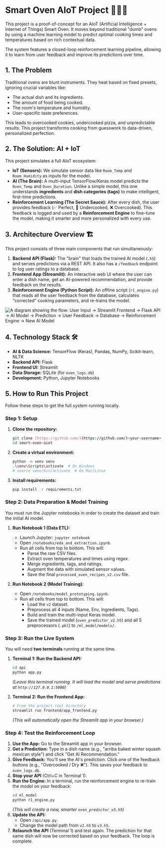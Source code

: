 # Smart Oven AIoT Project 🧑‍🍳🧠

This project is a proof-of-concept for an AIoT (Artificial Intelligence + Internet of Things) Smart Oven. It moves beyond traditional "dumb" ovens by using a machine learning model to predict optimal cooking times and temperatures based on rich contextual data.

The system features a closed-loop reinforcement learning pipeline, allowing it to learn from user feedback and improve its predictions over time.

## 1. The Problem

Traditional ovens are blunt instruments. They heat based on fixed presets, ignoring crucial variables like:
* The actual dish and its ingredients.
* The amount of food being cooked.
* The room's temperature and humidity.
* User-specific taste preferences.

This leads to overcooked cookies, undercooked pizza, and unpredictable results. This project transforms cooking from guesswork to data-driven, personalized perfection.

## 2. The Solution: AI + IoT

This project simulates a full AIoT ecosystem:
* **IoT (Sensors):** We simulate sensor data like `Room_Temp` and `Room_Humidity` as inputs for the model.
* **AI (The Brain):** A multi-input TensorFlow/Keras model predicts the `Oven_Temp` and `Oven_Duration`. Unlike a simple model, this one understands **ingredients** and **dish categories (tags)** to make intelligent, first-time predictions.
* **Reinforcement Learning (The Secret Sauce):** After every dish, the user provides feedback (✅ Perfect, 🤏 Undercooked, ❌ Overcooked). This feedback is logged and used by a **Reinforcement Engine** to fine-tune the model, making it smarter and more personalized with every use.

## 3. Architecture Overview 🏗️

This project consists of three main components that run simultaneously:

1.  **Backend API (Flask):** The "brain" that loads the trained AI model (`.h5`) and serves predictions via a REST API. It also has a `/feedback` endpoint to log user ratings to a database.
2.  **Frontend App (Streamlit):** An interactive web UI where the user can enter a dish name, get an AI-powered recommendation, and provide feedback on the results.
3.  **Reinforcement Engine (Python Script):** An offline script (`r1_engine.py`) that reads all the user feedback from the database, calculates "corrected" cooking parameters, and re-trains the model.

![A diagram showing the flow: User Input -> Streamlit Frontend -> Flask API -> AI Model -> Prediction -> User Feedback -> Database -> Reinforcement Engine -> New AI Model](https://i.imgur.com/g0P1S4c.png)

## 4. Technology Stack 🛠️

* **AI & Data Science:** TensorFlow (Keras), Pandas, NumPy, Scikit-learn, NLTK
* **Backend API:** Flask
* **Frontend UI:** Streamlit
* **Data Storage:** SQLite (for `oven_logs.db`)
* **Development:** Python, Jupyter Notebooks

## 5. How to Run This Project

Follow these steps to get the full system running locally.

### Step 1: Setup

1.  **Clone the repository:**
    ```bash
    git clone [https://github.com/](https://github.com/)<your-username>/smart-oven-aiot.git
    cd smart-oven-aiot
    ```

2.  **Create a virtual environment:**
    ```bash
    python -m venv venv
    .\venv\Scripts\activate  # On Windows
    # source venv/bin/activate  # On Mac/Linux
    ```

3.  **Install requirements:**
    ```bash
    pip install -r requirements.txt
    ```

### Step 2: Data Preparation & Model Training

You must run the Jupyter notebooks in order to create the dataset and train the initial AI model.

1.  **Run Notebook 1 (Data ETL):**
    * Launch Jupyter: `jupyter notebook`
    * Open `/notebooks/eda_and_extraction.ipynb`.
    * Run all cells from top to bottom. This will:
        * Parse the raw CSV files.
        * Extract oven temperatures and times using regex.
        * Merge ingredients, tags, and ratings.
        * Augment the data with simulated sensor values.
        * Save the final `processed_oven_recipes_v2.csv` file.

2.  **Run Notebook 2 (Model Training):**
    * Open `/notebooks/model_prototyping.ipynb`.
    * Run all cells from top to bottom. This will:
        * Load the `v2` dataset.
        * Preprocess all 4 inputs (Name, Env, Ingredients, Tags).
        * Build and train the multi-input Keras model.
        * Save the trained model (`oven_predictor_v2.h5`) and all 5 preprocessors (`.pkl`) to `/ml_model/models/`.

### Step 3: Run the Live System

You will need **two terminals** running at the same time.

1.  **Terminal 1: Run the Backend API:**
    ```bash
    cd api
    python app.py
    ```
    *(Leave this terminal running. It will load the model and serve predictions at `http://127.0.0.1:5000`)*

2.  **Terminal 2: Run the Frontend App:**
    ```bash
    # From the project root directory
    streamlit run frontend/app_frontend.py
    ```
    *(This will automatically open the Streamlit app in your browser.)*

### Step 4: Test the Reinforcement Loop

1.  **Use the App:** Go to the Streamlit app in your browser.
2.  **Get a Prediction:** Type in a dish name (e.g., "arriba baked winter squash mexican style") and click "Get AI Recommendation."
3.  **Give Feedback:** You'll see the AI's prediction. Click one of the feedback buttons (e.g., "Overcooked / Dry ❌"). This saves your feedback to `oven_logs.db`.
4.  **Stop your API** (Ctrl+C in Terminal 1).
5.  **Run the Engine:** In a terminal, run the reinforcement engine to re-train the model on your feedback:
    ```bash
    cd ml_model
    python r1_engine.py
    ```
    *(This will create a new, smarter `oven_predictor_v3.h5`)*
6.  **Update the API:**
    * Open `/api/app.py`.
    * Change the model path from `v2.h5` to `v3.h5`.
7.  **Relaunch the API** (Terminal 1) and test again. The prediction for that same dish will now be corrected based on your feedback. The loop is complete.